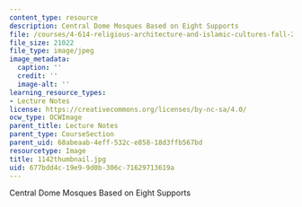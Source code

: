 ```yaml
---
content_type: resource
description: Central Dome Mosques Based on Eight Supports
file: /courses/4-614-religious-architecture-and-islamic-cultures-fall-2002/677bdd4c19e99d0b306c71629713619a_1142thumbnail.jpg
file_size: 21022
file_type: image/jpeg
image_metadata:
  caption: ''
  credit: ''
  image-alt: ''
learning_resource_types:
- Lecture Notes
license: https://creativecommons.org/licenses/by-nc-sa/4.0/
ocw_type: OCWImage
parent_title: Lecture Notes
parent_type: CourseSection
parent_uid: 68abeaab-4eff-532c-e858-18d3ffb567bd
resourcetype: Image
title: 1142thumbnail.jpg
uid: 677bdd4c-19e9-9d0b-306c-71629713619a
---
```

Central Dome Mosques Based on Eight Supports